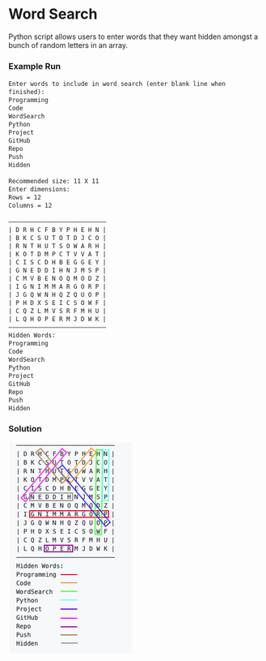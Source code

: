 # Word Search
Python script allows users to enter words that they want hidden amongst a bunch of random letters in an array.

### Example Run
```
Enter words to include in word search (enter blank line when finished): 
Programming
Code
WordSearch
Python
Project
GitHub
Repo
Push
Hidden

Recommended size: 11 X 11
Enter dimensions:
Rows = 12
Columns = 12

–––––––––––––––––––––––––––
| D R H C F B Y P H E H N |
| B K C S U T O T D J C O |
| R N T H U T S O W A R H |
| K O T D M P C T V V A T |
| C I S C D H B E G G E Y |
| G N E D D I H N J M S P |
| C M V B E N O Q M O D Z |
| I G N I M M A R G O R P |
| J G Q W N H Q Z Q U O P |
| P H D X S E I C S O W F |
| C Q Z L M V S R F M H U |
| L Q H O P E R M J D W K |
–––––––––––––––––––––––––––
Hidden Words:
Programming
Code
WordSearch
Python
Project
GitHub
Repo
Push
Hidden
```

### Solution
![](Solved.png)
